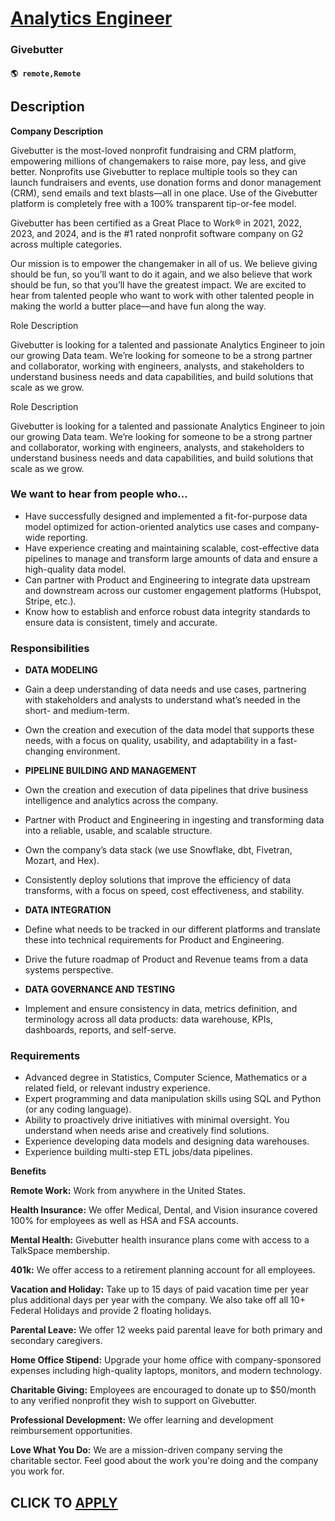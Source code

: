 # [Analytics Engineer](https://www.remotewlb.com/apply/analytics-engineer-126417)  
### Givebutter  
#### `🌎 remote,Remote`  

## Description

 **Company Description**

Givebutter is the most-loved nonprofit fundraising and CRM platform, empowering millions of changemakers to raise more, pay less, and give better. Nonprofits use Givebutter to replace multiple tools so they can launch fundraisers and events, use donation forms and donor management (CRM), send emails and text blasts—all in one place. Use of the Givebutter platform is completely free with a 100% transparent tip-or-fee model.

  

Givebutter has been certified as a Great Place to Work® in 2021, 2022, 2023, and 2024, and is the #1 rated nonprofit software company on G2 across multiple categories.

  

Our mission is to empower the changemaker in all of us. We believe giving should be fun, so you’ll want to do it again, and we also believe that work should be fun, so that you’ll have the greatest impact. We are excited to hear from talented people who want to work with other talented people in making the world a butter place—and have fun along the way.

  

Role Description

Givebutter is looking for a talented and passionate Analytics Engineer to join our growing Data team. We’re looking for someone to be a strong partner and collaborator, working with engineers, analysts, and stakeholders to understand business needs and data capabilities, and build solutions that scale as we grow.

  

Role Description

Givebutter is looking for a talented and passionate Analytics Engineer to join our growing Data team. We’re looking for someone to be a strong partner and collaborator, working with engineers, analysts, and stakeholders to understand business needs and data capabilities, and build solutions that scale as we grow.

  

### We want to hear from people who…

* Have successfully designed and implemented a fit-for-purpose data model optimized for action-oriented analytics use cases and company-wide reporting.
* Have experience creating and maintaining scalable, cost-effective data pipelines to manage and transform large amounts of data and ensure a high-quality data model.
* Can partner with Product and Engineering to integrate data upstream and downstream across our customer engagement platforms (Hubspot, Stripe, etc.).
* Know how to establish and enforce robust data integrity standards to ensure data is consistent, timely and accurate.

  

### Responsibilities

*  **DATA MODELING**
* Gain a deep understanding of data needs and use cases, partnering with stakeholders and analysts to understand what’s needed in the short- and medium-term.
* Own the creation and execution of the data model that supports these needs, with a focus on quality, usability, and adaptability in a fast-changing environment.

  

*  **PIPELINE BUILDING AND MANAGEMENT**
* Own the creation and execution of data pipelines that drive business intelligence and analytics across the company.
* Partner with Product and Engineering in ingesting and transforming data into a reliable, usable, and scalable structure.
* Own the company’s data stack (we use Snowflake, dbt, Fivetran, Mozart, and Hex).
* Consistently deploy solutions that improve the efficiency of data transforms, with a focus on speed, cost effectiveness, and stability.

  

*  **DATA INTEGRATION**
* Define what needs to be tracked in our different platforms and translate these into technical requirements for Product and Engineering.
* Drive the future roadmap of Product and Revenue teams from a data systems perspective.

  

*  **DATA GOVERNANCE AND TESTING**
* Implement and ensure consistency in data, metrics definition, and terminology across all data products: data warehouse, KPIs, dashboards, reports, and self-serve.

  

### Requirements

* Advanced degree in Statistics, Computer Science, Mathematics or a related field, or relevant industry experience.
* Expert programming and data manipulation skills using SQL and Python (or any coding language).
* Ability to proactively drive initiatives with minimal oversight. You understand when needs arise and creatively find solutions.
* Experience developing data models and designing data warehouses.
* Experience building multi-step ETL jobs/data pipelines.

  

 **Benefits**

 **Remote Work:** Work from anywhere in the United States.

 **Health Insurance:** We offer Medical, Dental, and Vision insurance covered 100% for employees as well as HSA and FSA accounts.

 **Mental Health:** Givebutter health insurance plans come with access to a TalkSpace membership.

 **401k:** We offer access to a retirement planning account for all employees.

 **Vacation and Holiday:** Take up to 15 days of paid vacation time per year plus additional days per year with the company. We also take off all 10+ Federal Holidays and provide 2 floating holidays.

 **Parental Leave:** We offer 12 weeks paid parental leave for both primary and secondary caregivers.

 **Home Office Stipend:** Upgrade your home office with company-sponsored expenses including high-quality laptops, monitors, and modern technology.

 **Charitable Giving:** Employees are encouraged to donate up to $50/month to any verified nonprofit they wish to support on Givebutter.

 **Professional Development:** We offer learning and development reimbursement opportunities.

 **Love What You Do:** We are a mission-driven company serving the charitable sector. Feel good about the work you're doing and the company you work for.

  
## CLICK TO [APPLY](https://www.remotewlb.com/apply/analytics-engineer-126417)

